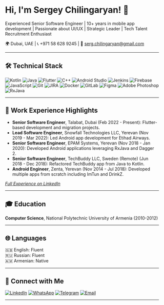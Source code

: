 # Hi, I'm Sergey Chilingaryan! 🚀

Experienced Senior Software Engineer | 10+ years in mobile app development | Passionate about UI/UX | Strategic Leader | Tech Talent Recruitment Enthusiast

🌍 Dubai, UAE | 📞 +971 58 628 9245 | 📧 [serg.chilingaryan@gmail.com](mailto:serg.chilingaryan@gmail.com)

---

## 🛠️ Technical Stack

![Kotlin](https://img.shields.io/badge/Kotlin-0095D5?style=flat&logo=kotlin&logoColor=white)
![Java](https://img.shields.io/badge/Java-007396?style=flat&logo=java&logoColor=white)
![Flutter](https://img.shields.io/badge/Flutter-02569B?style=flat&logo=flutter&logoColor=white)
![C++](https://img.shields.io/badge/C++-00599C?style=flat&logo=c%2B%2B&logoColor=white)
![Android Studio](https://img.shields.io/badge/Android%20Studio-3DDC84?style=flat&logo=android-studio&logoColor=white)
![Jenkins](https://img.shields.io/badge/Jenkins-D24939?style=flat&logo=jenkins&logoColor=white)
![Firebase](https://img.shields.io/badge/Firebase-FFCA28?style=flat&logo=firebase&logoColor=white)
![JavaScript](https://img.shields.io/badge/JavaScript-F7DF1E?style=flat&logo=javascript&logoColor=white)
![Git](https://img.shields.io/badge/Git-F05032?style=flat&logo=git&logoColor=white)
![JIRA](https://img.shields.io/badge/JIRA-0052CC?style=flat&logo=jira&logoColor=white)
![Docker](https://img.shields.io/badge/Docker-2496ED?style=flat&logo=docker&logoColor=white)
![GitLab](https://img.shields.io/badge/GitLab-FCA121?style=flat&logo=gitlab&logoColor=white)
![Figma](https://img.shields.io/badge/Figma-F24E1E?style=flat&logo=figma&logoColor=white)
![Adobe Photoshop](https://img.shields.io/badge/Adobe%20Photoshop-31A8FF?style=flat&logo=adobe-photoshop&logoColor=white)
![RxJava](https://img.shields.io/badge/RxJava-B7178C?style=flat&logoColor=white)

---

## 📜 Work Experience Highlights

- **Senior Software Engineer**, Talabat, Dubai (Feb 2022 - Present): Flutter-based development and migration projects.
- **Lead Software Engineer**, Snowfall Technologies LLC, Yerevan (Nov 2019 - Mar 2022): Led Android app development for Etihad Airways.
- **Senior Software Engineer**, EPAM Systems, Yerevan (Nov 2018 - Jan 2020): Developed Android applications leveraging RxJava and Dagger 2.
- **Senior Software Engineer**, TechBuddy LLC, Sweden (Remote) (Jun 2018 - Dec 2018): Refactored TechBuddy app from Java to Kotlin.
- **Android Engineer**, Zenta, Yerevan (Nov 2014 - Jul 2018): Developed multiple apps from scratch including ImTun and DrinkZ.

_[Full Experience on LinkedIn](https://www.linkedin.com/in/sergchil/)_

---

## 🎓 Education

**Computer Science**, National Polytechnic University of Armenia (2010-2012)

---

## 🌐 Languages

🇬🇧 English: Fluent  
🇷🇺 Russian: Fluent  
🇦🇲 Armenian: Native

---

## 🔗 Connect with Me

[![LinkedIn](https://img.shields.io/badge/-LinkedIn-blue?style=flat&logo=Linkedin&logoColor=white)](https://www.linkedin.com/in/sergchil/)
[![WhatsApp](https://img.shields.io/badge/WhatsApp-25D366?style=flat&logo=whatsapp&logoColor=white)](https://wa.me/971586289245)
[![Telegram](https://img.shields.io/badge/Telegram-26A5E4?style=flat&logo=telegram&logoColor=white)](https://t.me/sergchil)
[![Email](https://img.shields.io/badge/Email-D14836?style=flat&logo=gmail&logoColor=white)](mailto:Sergey.chilingaryan@gmail.com)

---

